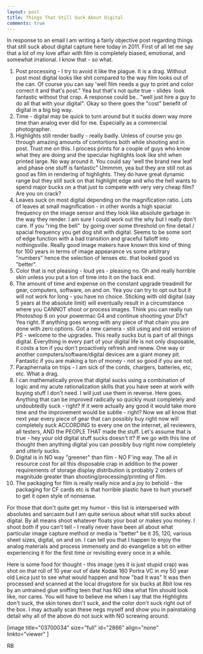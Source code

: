 ```yaml
---
layout: post
title: Things That Still Suck About Digital
comments: true
---
```

In response to an email I am writing a fairly objective post regarding things that still suck about digital capture here today in 2011. First of all let me say that a lot of my love affair with film is completely biased, emotional, and somewhat irrational. I know that - so what.
<ol>
	<li>Post processing - I try to avoid it like the plague. It is a drag. Without post most digital looks like shit compared to the way film looks out of the can. Of course you can say 'well film needs a guy to print and color correct it and that's post." Yea but that's not quite true - slides  look fantastic without that crap. A response could be.. "well just hire a guy to do all that with your digital". Okay so there goes the "cost" benefit of digital in a big big way.</li>
	<li>Time - digital may be quick to turn around but it sucks down way more time than analog ever did for me. Especially as a commercial photographer.</li>
	<li>Highlights still render badly - really badly. Unless of course you go through amazing amounts of contortions both while shooting and in post. Trust me on this. I process prints for a couple of guys who know what they are doing and the specular highlights look like shit when printed large. No way around it. You could say 'well the brand new leaf  and phase one stuff is fantastic" Ummmm, yea but they are still not as good as film in rendering of highlights. They do have great dynamic range but they still suck on that highlight edge and who the hell wants to spend major bucks on a that just to compete with very very cheap film? Are you on crack?</li>
	<li>Leaves suck on most digital depending on the magnification ratio. Lots of leaves at small magnification - in other words a high spacial frequency on the image sensor and they look like absolute garbage in the way they render. I am sure I could work out the why but I really don't care. If you "ring the bell"  by going over some threshold on fine detail / spacial frequency you get dog shit with digital. Seems to be some sort of edge function with a bad transition and graceful falloff into nothingsville. Really good image makers have known this kind of thing for 100 years in terms of image appearance vs some arbitrary "numbers" hence the selection of lenses etc. that looked good vs "better".</li>
	<li>Color that is not pleasing - loud yes - pleasing no. Oh and really horrible skin unless you put a ton of time into it on the back end.</li>
	<li>The amount of time and expense on the constant upgrade treadmill for gear, computers, software, on and on. Yea you can try to opt out but it will not work for long - you have no choice. Sticking with old digital (say 5 years at the absolute limit) will eventually result in a circumstance where you CANNOT shoot or process images. Think you can really run Photoshop 6 on your powermac G4 and continue shooting your D1x? Yea right. If anything goes wrong with any piece of that chain you are done with zero options. Got a new camera - still using and old version of PS - welcome to the upgrades. This really sucks but is part of all things digital. Everything in every part of your digital life is not only disposable, it costs a ton if you don't proactively refresh and renew. One way or another computers/software/digital devices are a giant money pit. Fantastic if you are making a ton of money - not so good if you are not.</li>
	<li>Paraphernalia on trips - I am sick of the cords, chargers, batteries, etc, etc. What a drag.</li>
	<li>I can mathematically prove that digital sucks using a combination of logic and my acute rationalization skills that you have seen at work with buying stuff I don't need. I will just use them in reverse. Here goes. Anything that can be improved radically so quickly must completely and undoubtedly suck - right? If it were actually any good it would take more time and the improvement would be subtle - right? Now we all know that next year every piece of gear that can possibly buy right now will completely suck ACCORDING to every one on the internet, all reviewers, all testers, AND the PEOPLE THAT made the stuff. Let's assume that is true - hey your old digital stuff sucks doesn't it? If we go with this line of thought then anything digital you can possibly buy right now completely and utterly sucks.</li>
	<li>Digital is in NO way "greener" than film - NO F'ing way. The all in resource cost for all this disposable crap in addition to the power requirements of storage display distribution is probably 2 orders of magnitude greater than shooting/processing/printing of film.</li>
	<li>The packaging for film is really really nice and a joy to behold - the packaging for CF cards etc is that horrible plastic have to hurt yourself to get it open style of nonsense.</li>
</ol>
For those that don't quite get my humor - this list is interspersed with absolutes and sarcasm but I am quite serious about what still sucks about digital. By all means shoot whatever floats your boat or makes you money. I shoot both if you can't tell - I really never have been all about what particular image capture method or media is "better" be it 35, 120, various sheet sizes, digital, on and on. I can tell you that I happen to enjoy the analog materials and process immensely and do evangelize a bit on either experiencing it for the first time or revisiting every once in a while.

Here is some food for thought - this image (yes it is just stupid crap) was shot on that roll of 10 year out of date Kodak 160 Portra VC in my 50 year old Leica just to see what would happen and how "bad it was" It was then processed and scanned at the local drugstore for six bucks at 8bit low res by an untrained glue sniffing teen that has NO idea what film should look like, nor cares. You will have to believe me when I say that the Highlights don't suck, the skin tones don't suck, and the color don't suck right out of the box. I may actually scan these negs myself and show you in painstaking detail why all of the above do not suck with NO screwing around.

[image title="03700034" size="full" id="2866" align="none" linkto="viewer" ]

RB